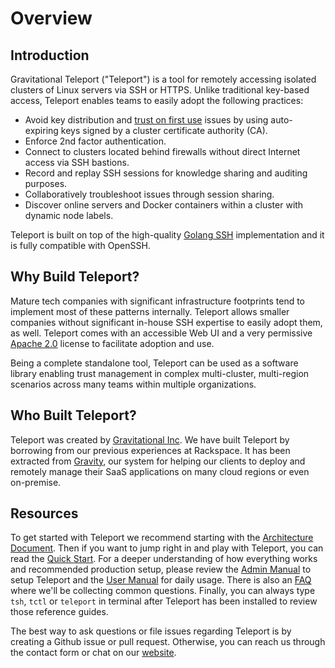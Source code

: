 # Overview

## Introduction

Gravitational Teleport ("Teleport") is a tool for remotely accessing isolated clusters of
Linux servers via SSH or HTTPS. Unlike traditional key-based access, Teleport
enables teams to easily adopt the following practices:

- Avoid key distribution and [trust on first use](https://en.wikipedia.org/wiki/Trust_on_first_use) issues by using auto-expiring keys signed by a cluster certificate authority (CA).
- Enforce 2nd factor authentication.
- Connect to clusters located behind firewalls without direct Internet access via SSH bastions.
- Record and replay SSH sessions for knowledge sharing and auditing purposes.
- Collaboratively troubleshoot issues through session sharing.
- Discover online servers and Docker containers within a cluster with dynamic node labels.

Teleport is built on top of the high-quality [Golang SSH](https://godoc.org/golang.org/x/crypto/ssh)
implementation and it is fully compatible with OpenSSH.

## Why Build Teleport?

Mature tech companies with significant infrastructure footprints tend to implement most
of these patterns internally. Teleport allows smaller companies without
significant in-house SSH expertise to easily adopt them, as well. Teleport comes with an
accessible Web UI and a very permissive [Apache 2.0](https://github.com/gravitational/teleport/blob/master/LICENSE)
license to facilitate adoption and use.

Being a complete standalone tool, Teleport can be used as a software library enabling
trust management in complex multi-cluster, multi-region scenarios across many teams
within multiple organizations.

## Who Built Teleport?

Teleport was created by [Gravitational Inc](https://gravitational.com). We have built Teleport
by borrowing from our previous experiences at Rackspace. It has been extracted from [Gravity](https://gravitational.com/gravity/), our system for helping our clients to deploy
and remotely manage their SaaS applications on many cloud regions or even on-premise.

## Resources
To get started with Teleport we recommend starting with the [Architecture Document](pages/architecture/teleport-architecture-overview.md). Then if you want to jump right in and play with Teleport, you can read the [Quick Start](pages/quickstart.md). For a deeper understanding of how everything works and recommended production setup, please review the [Admin Manual](pages/admin-guide.md) to setup Teleport and the [User Manual](pages/user-manual.md) for daily usage. There is also an [FAQ](pages/faq.md) where we'll be collecting common questions. Finally, you can always type `tsh`, `tctl` or `teleport` in terminal after Teleport has been installed to review those reference guides.

The best way to ask questions or file issues regarding Teleport is by creating a Github issue or pull request. Otherwise, you can reach us through the contact form or chat on our [website](https://gravitational.com/).

